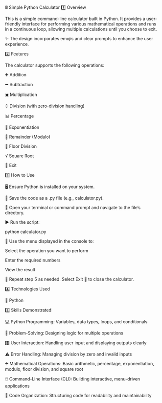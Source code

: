 🖩 Simple Python Calculator
1️⃣ Overview

This is a simple command-line calculator built in Python.
It provides a user-friendly interface for performing various mathematical operations and runs in a continuous loop, allowing multiple calculations until you choose to exit.

✨ The design incorporates emojis and clear prompts to enhance the user experience.

2️⃣ Features

The calculator supports the following operations:

➕ Addition

➖ Subtraction

✖️ Multiplication

➗ Division (with zero-division handling)

📊 Percentage

🔼 Exponentiation

🔢 Remainder (Modulo)

🧮 Floor Division

√ Square Root

🚪 Exit

3️⃣ How to Use

🖥️ Ensure Python is installed on your system.

💾 Save the code as a .py file (e.g., calculator.py).

📂 Open your terminal or command prompt and navigate to the file’s directory.

▶️ Run the script:

python calculator.py


📝 Use the menu displayed in the console to:

Select the operation you want to perform

Enter the required numbers

View the result

🔄 Repeat step 5 as needed. Select Exit 🚪 to close the calculator.

4️⃣ Technologies Used

🐍 Python

5️⃣ Skills Demonstrated

💻 Python Programming: Variables, data types, loops, and conditionals

🧩 Problem-Solving: Designing logic for multiple operations

🎛️ User Interaction: Handling user input and displaying outputs clearly

⚠️ Error Handling: Managing division by zero and invalid inputs

➗ Mathematical Operations: Basic arithmetic, percentage, exponentiation, modulo, floor division, and square root

🖱️ Command-Line Interface (CLI): Building interactive, menu-driven applications

📑 Code Organization: Structuring code for readability and maintainability

